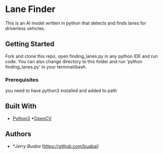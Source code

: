# Lane Finder

This is an AI model written in python that detects and finds lanes for driverless vehicles.

## Getting Started
Fork and clone this repo, open finding_lanes.py in any python IDE and run code. You can also change directory to this folder and run 'python finding_lanes.py' in your terminal/bash.

### Prerequisites

you need to have python3 installed and added to path


## Built With

* [Python3](https://www.python.org) 
*[OpenCV](https://opencv.org)


## Authors

* **Jerry Buaba* (https://github.com/buabaj)
